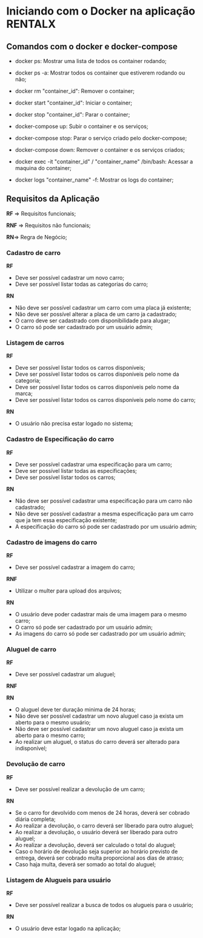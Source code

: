 # Iniciando com o Docker na aplicação RENTALX

## Comandos com o docker e docker-compose

- docker ps: Mostrar uma lista de todos os container rodando;

- docker ps -a: Mostrar todos os container que estiverem rodando ou não;

- docker rm "container_id": Remover o container;

- docker start "container_id": Iniciar o container;

- docker stop "container_id": Parar o container;

- docker-compose up: Subir o container e os serviços;

- docker-compose stop: Parar o serviço criado pelo docker-compose;

- docker-compose down: Remover o container e os serviços criados;

- docker exec -it "container_id" / "container_name" /bin/bash: Acessar a maquina do container;

- docker logs "container_name" -f: Mostrar os logs do container;


## Requisitos da Aplicação

**RF** => Requisitos funcionais;

**RNF** => Requisitos não funcionais; 

**RN**=> Regra de Negócio;


### Cadastro de carro

  **RF**
  - Deve ser possível cadastrar um novo carro;
  - Deve ser possível listar todas as categorias do carro;

  **RN**
  - Não deve ser possível cadastrar um carro com uma placa já existente;
  - Não deve ser possível alterar a placa de um carro ja cadastrado;
  - O carro deve ser cadastrado com disponibilidade para alugar;
  - O carro só pode ser cadastrado por um usuário admin;


### Listagem de carros

  **RF**
  - Deve ser possível listar todos os carros disponíveis;
  - Deve ser possível listar todos os carros disponíveis pelo nome da categoria;
  - Deve ser possível listar todos os carros disponíveis pelo nome da marca;
  - Deve ser possível listar todos os carros disponíveis pelo nome do carro;



  **RN**
  - O usuário não precisa estar logado no sistema;


### Cadastro de Especificação do carro

  **RF**
  - Deve ser possível cadastrar uma especificação para um carro;
  - Deve ser possível listar todas as especificações;
  - Deve ser possível listar todos os carros;

  **RN**
  - Não deve ser possível cadastrar uma especificação para um carro não cadastrado;
  - Não deve ser possível cadastrar a mesma especificação para um carro que ja tem essa especificação existente;
  - A especificação do carro só pode ser cadastrado por um usuário admin;


### Cadastro de imagens do carro
  **RF**
  - Deve ser possível cadastrar a imagem do carro;

  **RNF**
  - Utilizar o multer para upload dos arquivos;

  **RN**
  - O usuário deve poder cadastrar mais de uma imagem para o mesmo carro;
  - O carro só pode ser cadastrado por um usuário admin;
  - As imagens do carro só pode ser cadastrado por um usuário admin;


### Aluguel de carro

**RF**
- Deve ser possível cadastrar um aluguel;

**RNF**

**RN**
- O aluguel deve ter duração minima de 24 horas;
- Não deve ser possível cadastrar um novo aluguel caso ja exista um aberto para o mesmo usuário;
- Não deve ser possível cadastrar um novo aluguel caso ja exista um aberto para o mesmo carro;
- Ao realizar um aluguel, o status do carro deverá ser alterado para indisponível;


### Devolução de carro

**RF**
- Deve ser possível realizar a devolução de um carro;

**RN**
- Se o carro for devolvido com menos de 24 horas, deverá ser cobrado diária completa;
- Ao realizar a devolução, o carro deverá ser liberado para outro aluguel;
- Ao realizar a devolução, o usuário deverá ser liberado para outro aluguel;
- Ao realizar a devolução, deverá ser calculado o total do aluguel;
- Caso o horário de devolução seja superior ao horário previsto de entrega, deverá ser cobrado multa proporcional aos dias de atraso;
- Caso haja multa, deverá ser somado ao total do aluguel;

### Listagem de Alugueis para usuário

**RF**
- Deve ser possível realizar a busca de todos os alugueis para o usuário;

**RN**
- O usuário deve estar logado na aplicação;
